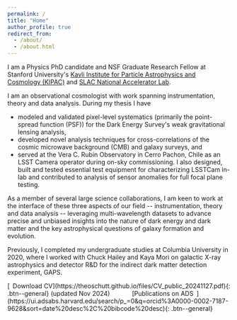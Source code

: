 ```yaml
---
permalink: /
title: "Home"
author_profile: true
redirect_from: 
  - /about/
  - /about.html
---
```

I am a Physics PhD candidate and NSF Graduate Research Fellow at Stanford University's [Kavli Institute for Particle Astrophysics and Cosmology (KIPAC)](https://kipac.stanford.edu/) and [SLAC National Accelerator Lab](https://www6.slac.stanford.edu/).

I am an observational cosmologist with work spanning instrumentation, theory and data analysis. During my thesis I have
- modeled and validated pixel-level systematics (primarily the point-spread function (PSF)) for the Dark Energy Survey's weak gravitational lensing analysis,
- developed novel analysis techniques for cross-correlations of the cosmic microwave background (CMB) and galaxy surveys, and
- served at the Vera C. Rubin Observatory in Cerro Pachon, Chile as an LSST Camera operator during on-sky commissioning. I also designed, built and tested essential test equipment for characterizing LSSTCam in-lab and contributed to analysis of sensor anomalies for full focal plane testing.

As a member of several large science collaborations, I am keen to work at the interface of these three aspects of our field -- instrumentation, theory and data analysis -- leveraging multi-wavelength datasets to advance precise and unbiased insights into the nature of dark energy and dark matter and the key astrophysical questions of galaxy formation and evolution.

Previously, I completed my undergraduate studies at Columbia University in 2020, where I worked with Chuck Hailey and Kaya Mori on galactic X-ray astrophysics and detector R&D for the indirect dark matter detection experiment, GAPS.

<p class="text-center">
[<i class="fa-solid fa-file-pdf"></i>&ensp;Download CV](https://theoschutt.github.io/files/CV_public_20241127.pdf){: .btn--general}
(updated Nov 2024)
&emsp;&emsp;&emsp;
[Publications on ADS&ensp;<i class="fa-solid fa-arrow-up-right-from-square"></i>](https://ui.adsabs.harvard.edu/search/p_=0&q=orcid%3A0000-0002-7187-9628&sort=date%20desc%2C%20bibcode%20desc){: .btn--general}
</p>
